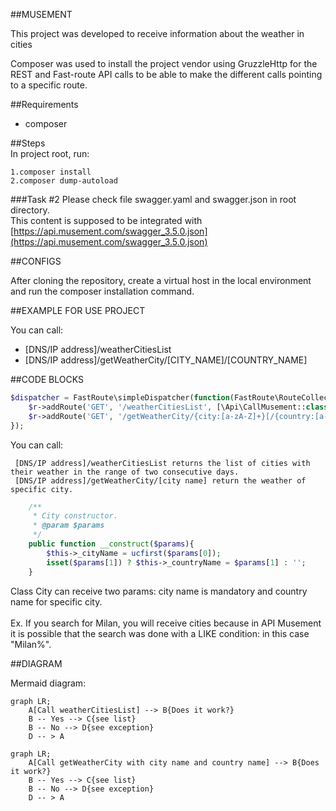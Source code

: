 ##MUSEMENT

This project was developed to receive information about the weather in cities

Composer was used to install the project vendor using GruzzleHttp for the REST and Fast-route API calls to be able to make the different calls pointing to a specific route.

##Requirements
<ul><li>composer</li></ul>

##Steps
<br />In project root, run:


```
1.composer install
2.composer dump-autoload
```

###Task #2
Please check file swagger.yaml and swagger.json in root directory. <br />This content is supposed to be integrated with [https://api.musement.com/swagger_3.5.0.json](https://api.musement.com/swagger_3.5.0.json)

##CONFIGS

After cloning the repository, create a virtual host in the local environment and run the composer installation command.

##EXAMPLE FOR USE PROJECT

You can call:
<ul><li>[DNS/IP address]/weatherCitiesList </li>
<li>[DNS/IP address]/getWeatherCity/[CITY_NAME]/[COUNTRY_NAME]</li>
</ul>


##CODE BLOCKS

```php
$dispatcher = FastRoute\simpleDispatcher(function(FastRoute\RouteCollector $r){
    $r->addRoute('GET', '/weatherCitiesList', [\Api\CallMusement::class, 'getWeatherListCities']);
    $r->addRoute('GET', '/getWeatherCity/{city:[a-zA-Z]+}[/{country:[a-zA-Z]+}]', [\Api\CallMusement::class, 'getWeatherCity']);
});
```

You can call:
```
 [DNS/IP address]/weatherCitiesList returns the list of cities with their weather in the range of two consecutive days.
 [DNS/IP address]/getWeatherCity/[city name] return the weather of specific city.
```


```php
    /**
     * City constructor.
     * @param $params
     */
    public function __construct($params){
        $this->_cityName = ucfirst($params[0]);
        isset($params[1]) ? $this->_countryName = $params[1] : '';
    }
```

Class City can receive two params: city name is mandatory and country name for specific city. <br /><br />Ex. If you search for Milan, you will receive cities because in API Musement it is possible that the search was done with a LIKE condition: in this case "Milan%".

##DIAGRAM

Mermaid diagram:

```mermaid
graph LR;
    A[Call weatherCitiesList] --> B{Does it work?}
    B -- Yes --> C{see list}
    B -- No --> D{see exception}
    D -- > A
```

```mermaid
graph LR;
    A[Call getWeatherCity with city name and country name] --> B{Does it work?}
    B -- Yes --> C{see list}
    B -- No --> D{see exception}
    D -- > A
```


